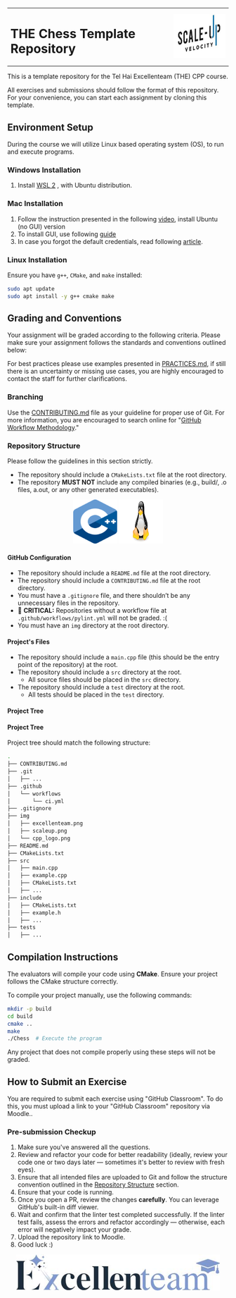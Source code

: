<table>
<tr style="border: none">
<td style="border: none">

# THE Chess Template Repository

</td>
<td align="right" style="border: none">
<img src="./img/scaleup.png" alt="Scaleup" height="100">
</td>
</tr>

</table>
This is a template repository for the Tel Hai Excellenteam (THE) CPP course.

All exercises and submissions should follow the format of this repository. For your convenience, you can start each assignment by cloning this template.

## Environment Setup
During the course we will utilize Linux based operating system (OS), to run and execute programs.

### Windows Installation
1. Install [WSL 2](https://learn.microsoft.com/en-us/windows/wsl/install
) , with Ubuntu distribution.


### Mac Installation
1. Follow the instruction presented in the following [video]( https://www.youtube.com/watch?v=LjL_N0OZxvY
), install Ubuntu (no GUI) version
2. To install GUI, use following [guide](https://askubuntu.com/questions/53822/how-do-you-run-ubuntu-server-with-a-gui
)
3. In case you forgot the default credentials, read following [article](https://www.debugpoint.com/virtualbox-id-password/
).


### Linux Installation
Ensure you have `g++`, `CMake`, and `make` installed:

```sh
sudo apt update
sudo apt install -y g++ cmake make
```

## Grading and Conventions
Your assignment will be graded according to the following criteria. Please make sure your assignment follows the standards and conventions outlined below:


For best practices please use examples presented in [PRACTICES.md](PRACTICES.md), if still there is an uncertainty or missing use cases, you are highly encouraged to contact the staff for further clarifications.

### Branching
Use the [CONTRIBUTING.md](CONTRIBUTING.md) file as your guideline for proper use of Git. For more information, you are encouraged to search online for "[GitHub Workflow Methodology](https://www.youtube.com/watch?v=U_IFGpJDbeU&ab_channel=DevOpsToolkit)."


### Repository Structure
Please follow the guidelines in this section strictly.

- The repository should include a `CMakeLists.txt` file at the root directory.
- The repository **MUST NOT** include any compiled binaries (e.g., build/, .o files, a.out, or any other generated executables).

<p align="center">
  <img src="./img/cpp-logo.png" alt="C++ Logo" width="100" height="100">
  <img src="./img/linux-logo.jpg" alt="Linux Logo" width="100" height="100">
</p>    

#### GitHub Configuration
* The repository should include a `README.md` file at the root directory.
* The repository should include a `CONTRIBUTING.md` file at the root directory.
* You must have a `.gitignore` file, and there shouldn’t be any unnecessary files in the repository.
* 🚨 **CRITICAL:** Repositories without a workflow file at `.github/workflows/pylint.yml` will not be graded. :(
* You must have an `img` directory at the root directory.

#### Project's Files

- The repository should include a `main.cpp` file (this should be the entry point of the repository) at the root.
- The repository should include a `src` directory at the root.
  - All source files should be placed in the `src` directory.
- The repository should include a `test` directory at the root.
  - All tests should be placed in the `test` directory.

#### Project Tree
#### Project Tree

Project tree should match the following structure:

```bash
.
├── CONTRIBUTING.md
├── .git
│   ├── ...
├── .github
│   └── workflows
│       └── ci.yml
├── .gitignore
├── img
│   ├── excellenteam.png
│   ├── scaleup.png
│   └── cpp_logo.png
├── README.md
├── CMakeLists.txt
├── src
│   ├── main.cpp
│   ├── example.cpp
│   ├── CMakeLists.txt
│   ├── ...
├── include
│   ├── CMakeLists.txt
│   ├── example.h
│   ├── ...
├── tests
│   ├── ...
```
## Compilation Instructions
The evaluators will compile your code using **CMake**. Ensure your project follows the CMake structure correctly.

To compile your project manually, use the following commands:

```sh
mkdir -p build
cd build
cmake ..
make
./Chess  # Execute the program
```

Any project that does not compile properly using these steps will not be graded.


## How to Submit an Exercise
You are required to submit each exercise using "GitHub Classroom". To do this, you must upload a link to your "GitHub Classroom" repository via Moodle..

### Pre-submission Checkup
1. Make sure you've answered all the questions.
2. Review and refactor your code for better readability (ideally, review your code one or two days later — sometimes it's better to review with fresh eyes).
3. Ensure that all intended files are uploaded to Git and follow the structure convention outlined in the [Repository Structure](#repository-structure) section.
4. Ensure that your code is running.
5. Once you open a PR, review the changes **carefully**. You can leverage GitHub's built-in diff viewer.
6. Wait and confirm that the linter test completed successfully. If the linter test fails, assess the errors and refactor accordingly — otherwise, each error will negatively impact your grade.
7. Upload the repository link to Moodle.
8. Good luck :)

<!-- Center Excellenteam image -->
<p align="center">
  <img src="./img/excellenteam.png" alt="Excellenteam">
</p>